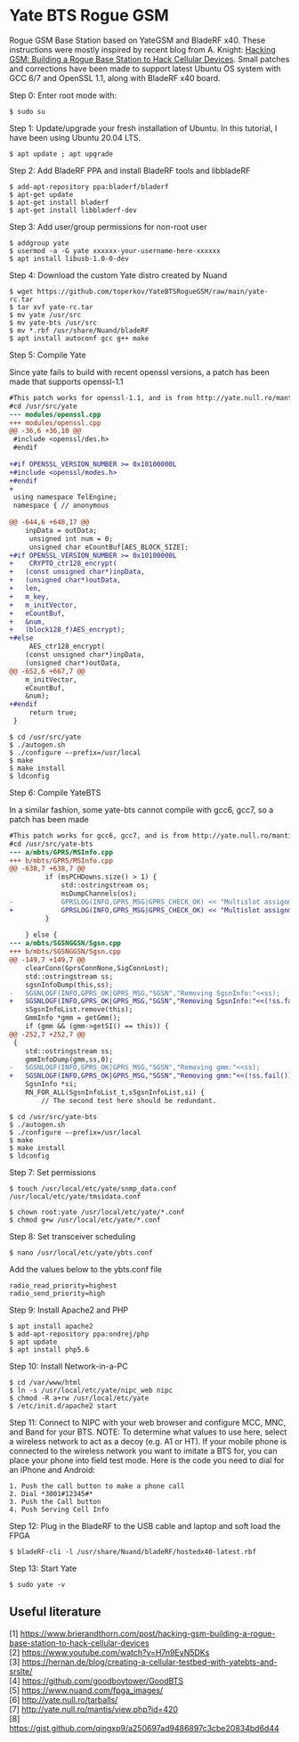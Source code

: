 # Yate BTS Rogue GSM

Rogue GSM Base Station based on YateGSM and BladeRF x40. These instructions were mostly inspired by recent blog from A. Knight: [Hacking GSM: Building a Rogue Base Station to Hack Cellular Devices](https://www.brierandthorn.com/post/hacking-gsm-building-a-rogue-base-station-to-hack-cellular-devices). Small patches and corrections have been made to support latest Ubuntu OS system with GCC 6/7 and OpenSSL 1.1, along with BladeRF x40 board.

Step 0: Enter root mode with:

```Linux
$ sudo su
```


Step 1: Update/upgrade your fresh installation of Ubuntu. In this tutorial, I have been using Ubuntu 20.04 LTS.

```Linux
$ apt update ; apt upgrade
```

Step 2: Add BladeRF PPA and install BladeRF tools and libbladeRF

```Linux
$ add-apt-repository ppa:bladerf/bladerf
$ apt-get update
$ apt-get install bladerf
$ apt-get install libbladerf-dev
```

Step 3: Add user/group permissions for non-root user

```Linux
$ addgroup yate
$ usermod -a -G yate xxxxxx-your-username-here-xxxxxx
$ apt install libusb-1.0-0-dev
```

Step 4: Download the custom Yate distro created by Nuand

```Linux
$ wget https://github.com/toperkov/YateBTSRogueGSM/raw/main/yate-rc.tar
$ tar xvf yate-rc.tar
$ mv yate /usr/src
$ mv yate-bts /usr/src
$ mv *.rbf /usr/share/Nuand/bladeRF
$ apt install autoconf gcc g++ make
```

Step 5: Compile Yate

Since yate fails to build with recent openssl versions, a patch has been made that supports openssl-1.1

```diff
#This patch works for openssl-1.1, and is from http://yate.null.ro/mantis/view.php?id=420
#cd /usr/src/yate
--- modules/openssl.cpp
+++ modules/openssl.cpp
@@ -36,6 +36,10 @@
 #include <openssl/des.h>
 #endif
 
+#if OPENSSL_VERSION_NUMBER >= 0x10100000L
+#include <openssl/modes.h>
+#endif
+
 using namespace TelEngine;
 namespace { // anonymous
 
@@ -644,6 +648,17 @@
 	inpData = outData;
     unsigned int num = 0;
     unsigned char eCountBuf[AES_BLOCK_SIZE];
+#if OPENSSL_VERSION_NUMBER >= 0x10100000L
+    CRYPTO_ctr128_encrypt(
+	(const unsigned char*)inpData,
+	(unsigned char*)outData,
+	len,
+	m_key,
+	m_initVector,
+	eCountBuf,
+	&num,
+	(block128_f)AES_encrypt);
+#else
     AES_ctr128_encrypt(
 	(const unsigned char*)inpData,
 	(unsigned char*)outData,
@@ -652,6 +667,7 @@
 	m_initVector,
 	eCountBuf,
 	&num);
+#endif
     return true;
 }
```

```Linux
$ cd /usr/src/yate
$ ./autogen.sh
$ ./configure —-prefix=/usr/local
$ make
$ make install
$ ldconfig
```

Step 6: Compile YateBTS

In a similar fashion, some yate-bts cannot compile with gcc6, gcc7, so a patch has been made

```diff
#This patch works for gcc6, gcc7, and is from http://yate.null.ro/mantis/view.php?id=416
#cd /usr/src/yate-bts
--- a/mbts/GPRS/MSInfo.cpp
+++ b/mbts/GPRS/MSInfo.cpp
@@ -638,7 +638,7 @@
         if (msPCHDowns.size() > 1) {
             std::ostringstream os;
             msDumpChannels(os);
-            GPRSLOG(INFO,GPRS_MSG|GPRS_CHECK_OK) << "Multislot assignment for "<<this<<os;
+            GPRSLOG(INFO,GPRS_MSG|GPRS_CHECK_OK) << "Multislot assignment for "<<this<<(!os.fail());
         }
 
 	} else {
--- a/mbts/SGSNGGSN/Sgsn.cpp
+++ b/mbts/SGSNGGSN/Sgsn.cpp
@@ -149,7 +149,7 @@
 	clearConn(GprsConnNone,SigConnLost);
 	std::ostringstream ss;
 	sgsnInfoDump(this,ss);
-	SGSNLOGF(INFO,GPRS_OK|GPRS_MSG,"SGSN","Removing SgsnInfo:"<<ss);
+	SGSNLOGF(INFO,GPRS_OK|GPRS_MSG,"SGSN","Removing SgsnInfo:"<<(!ss.fail()));
 	sSgsnInfoList.remove(this);
 	GmmInfo *gmm = getGmm();
 	if (gmm && (gmm->getSI() == this)) {
@@ -252,7 +252,7 @@
 {
 	std::ostringstream ss;
 	gmmInfoDump(gmm,ss,0);
-	SGSNLOGF(INFO,GPRS_OK|GPRS_MSG,"SGSN","Removing gmm:"<<ss);
+	SGSNLOGF(INFO,GPRS_OK|GPRS_MSG,"SGSN","Removing gmm:"<<(!ss.fail()));
 	SgsnInfo *si;
 	RN_FOR_ALL(SgsnInfoList_t,sSgsnInfoList,si) {
 		// The second test here should be redundant.
```

```Linux
$ cd /usr/src/yate-bts
$ ./autogen.sh
$ ./configure —-prefix=/usr/local
$ make
$ make install
$ ldconfig
```

Step 7: Set permissions

```Linux
$ touch /usr/local/etc/yate/snmp_data.conf /usr/local/etc/yate/tmsidata.conf

$ chown root:yate /usr/local/etc/yate/*.conf
$ chmod g+w /usr/local/etc/yate/*.conf
```

Step 8: Set transceiver scheduling

```Linux
$ nano /usr/local/etc/yate/ybts.conf
```

Add the values below to the ybts.conf file

```Linux
radio_read_priority=highest
radio_send_priority=high
```

Step 9: Install Apache2 and PHP

```Linux
$ apt install apache2
$ add-apt-repository ppa:ondrej/php
$ apt update
$ apt install php5.6
```

Step 10: Install Network-in-a-PC


```Linux
$ cd /var/www/html
$ ln -s /usr/local/etc/yate/nipc_web nipc
$ chmod -R a+rw /usr/local/etc/yate
$ /etc/init.d/apache2 start
```

Step 11: Connect to NIPC with your web browser and configure MCC, MNC, and Band for your BTS. NOTE: To determine what values to use here, select a wireless network to act as a decoy (e.g. A1 or HT). If your mobile phone is connected to the wireless network you want to imitate a BTS for, you can place your phone into field test mode. Here is the code you need to dial for an iPhone and Android:

```Linux
1. Push the call button to make a phone call
2. Dial *3001#12345#*
3. Push the Call button
4. Push Serving Cell Info
```

Step 12: Plug in the BladeRF to the USB cable and laptop and soft load the FPGA

```Linux
$ bladeRF-cli -l /usr/share/Nuand/bladeRF/hostedx40-latest.rbf
```


Step 13: Start Yate

```Linux
$ sudo yate -v
```

## Useful literature
 [1] https://www.brierandthorn.com/post/hacking-gsm-building-a-rogue-base-station-to-hack-cellular-devices  
 [2] https://www.youtube.com/watch?v=H7n9EyN5DKs  
 [3] https://hernan.de/blog/creating-a-cellular-testbed-with-yatebts-and-srslte/  
 [4] https://github.com/goodboytower/GoodBTS  
 [5] https://www.nuand.com/fpga_images/  
 [6] http://yate.null.ro/tarballs/  
 [7] http://yate.null.ro/mantis/view.php?id=420  
 [8] https://gist.github.com/qingxp9/a250697ad9486897c3cbe20834bd6d44
